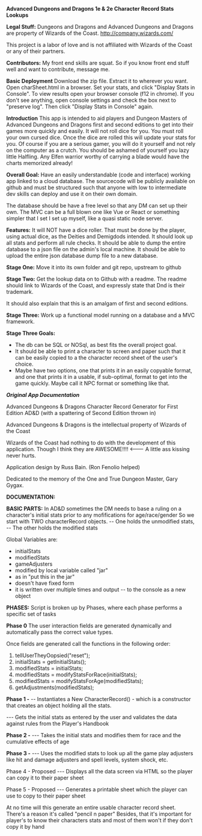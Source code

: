 **Advanced Dungeons and Dragons 1e & 2e Character Record Stats Lookups**

**Legal Stuff:**
Dungeons and Dragons and Advanced Dungeons and Dragons are property of Wizards of the Coast.
http://company.wizards.com/

This project is a labor of love and is not affiliated with Wizards of the Coast or any of their partners.


**Contributors:**
My front end skills are squat. So if you know front end stuff well and want to contribute, message me. 


**Basic Deployment**
Download the zip file. Extract it to wherever you want. Open charSheet.html in a browser.
Set your stats, and click "Display Stats in Console". To view results open your browser console (f12 in chrome).
If you don't see anything, open console settings and check the box next to "preserve log".
Then click "Display Stats in Console" again.

**Introduction**
This app is intended to aid players and Dungeon Masters of Advanced Dungeons and Dragons first 
and second editions to get into their games more quickly and easily. It will not roll dice for you.
You must roll your own cursed dice. Once the dice are rolled this will update your stats 
for you. Of course if you are a serious gamer, you will do it yourself and not rely on the computer
as a crutch. You should be ashamed of yourself you lazy little Halfling. Any Elfen warrior worthy of
carrying a blade would have the charts memorized already!  


**Overall Goal:**
  Have an easily understandable (code and interface) working app linked to a cloud database. 
  The sourcecode will be publicly available on github and must be structured such that anyone with
  low to intermediate dev skills can deploy and use it on their own domain.
  
  The database should be have a free level so that any DM can set up their own.
  The MVC can be a full blown one like Vue or React or something simpler that I set
  I set up myself, like a quasi static node server.
  
  **Features:**
  It will NOT have a dice roller. That must be done by the player, using actual dice, as the Deities and Demigdods intended.
  It should look up all stats and perform all rule checks.
  It should be able to dump the entire database to a json file on the admin's local machine.
  It should be able to upload the entire json database dump file to a new database. 

**Stage One:**
Move it into its own folder and git repo, upstream to github

**Stage Two:**
Get the lookup data on to Github with a readme.
The readme should link to Wizards of the Coast, and expressly state that Dnd is their trademark.

It should also explain that this is an amalgam of first and second editions.


**Stage Three:**
Work up a functional model running on a database and a MVC framework.

**Stage Three Goals:**
  - The db can be SQL or NOSql, as best fits the overall project goal.
  - It should be able to print a character to screen and paper such that it can be easily
    copied to a the character record sheet of the user's choice.
  - Maybe have two options, one that prints it in an easily copyable format, and one that
    prints it in a usable, if sub-optimal, format to get into the game quickly. Maybe call it
    NPC format or something like that.
    

***Original App Documentation***

 
 Advanced Dungeons & Dragons Character Record Generator
 for First Edition AD&D (with a spattering of Second Edition thrown in)
 
 Advanced Dungeons & Dragons is the intellectual property of Wizards of the Coast
 
 Wizards of the Coast had nothing to do with the development of this application.
 Though I think they are AWESOME!!!!  <--- A little ass kissing never hurts.
 
 Application design by Russ Bain. (Ron Fenolio helped)
 
 Dedicated to the memory of the One and True Dungeon Master, Gary Gygax.
 
 
 **DOCUMENTATION:**
 
 **BASIC PARTS:**
 In AD&D sometimes the DM needs to base a ruling on a character's
 initial stats prior to any mofifications for age/race/gender
 So we start with TWO characterRecord objects.
 -- One holds the unmodified stats,
 -- The other holds the modified stats
 
 Global Variables are:
 - initialStats
 - modifiedStats
 - gameAdjusters
 - modified by local variable called "jar"
 - as in "put this in the jar"
 - doesn't have  fixed form
 - it is written over multiple times and output
 --   to the console as a new object
 
 
 **PHASES:**
 Script is broken up by Phases, where each phase performs a specific set of tasks
 
 **Phase 0**
 The user interaction fields are generated dynamically and automatically pass the correct value types.
 
 Once fields are generated call the functions in the following order:
 1. tellUserTheyOopsied("reset");
 2. initialStats = getInitialStats();
 3. modifiedStats = initialStats;
 4. modifiedStats = modifyStatsForRace(initialStats);
 5. modifiedStats = modifyStatsForAge(modifiedStats);
 6. getAdjustments(modifiedStats);
 
 
 
 **Phase 1 -**
 -- Instantiates a New CharacterRecord() - which is a constructor that creates an object holding all the stats.
 
 --- Gets the initial stats as entered by the user and validates the data against rules from the Player's Handbook
 
 **Phase 2 -**
 --- Takes the initial stats and modifies them for race and the cumulative effects of age
 
 **Phase 3 -**
 --- Uses the modified stats to look up all the game play adjusters like hit and damage adjusters
 and spell levels, system shock, etc.
 
  Phase 4 - Proposed
 --- Displays all the data screen via HTML so the player can copy it to their paper sheet
 
 Phase 5 - Proposed
 --- Generates a printable sheet which the player can use to copy to their paper sheet
 
 At no time will this generate an entire usable character record sheet.
 There's a reason it's called "pencil n paper"
 Besides, that it's important for player's to know their characters stats
 and most of them won't if they don't copy it by hand


